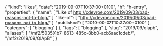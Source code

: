 {
  "kind": "likes",
  "date": "2019-09-07T10:37:00+0100",
  "h": "h-entry",
  "properties": {
    "name": [
      "Like of http://cdevroe.com/2019/09/03/bad-reasons-not-to-blog/"
    ],
    "like-of": [
      "http://cdevroe.com/2019/09/03/bad-reasons-not-to-blog/"
    ],
    "published": [
      "2019-09-07T10:37:00+0100"
    ],
    "category": [
      "blogging"
    ]
  },
  "tags": [
    "blogging"
  ],
  "slug": "2019/09/qlapb",
  "aliases": [
    "/mf2/503501b7-8613-485c-8bb0-acb6aac1cdeb/",
    "/mf2/2019/09/QlApB"
  ]
}
